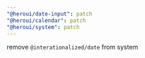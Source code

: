 ```yaml
---
"@heroui/date-input": patch
"@heroui/calendar": patch
"@heroui/system": patch
---
```


remove `@interationalized/date` from system

